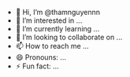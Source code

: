 - 👋 Hi, I’m @thamnguyennn
- 👀 I’m interested in ...
- 🌱 I’m currently learning ...
- 💞️ I’m looking to collaborate on ...
- 📫 How to reach me ...
- 😄 Pronouns: ...
- ⚡ Fun fact: ...

<!---
thamnguyennn/thamnguyennn is a ✨ special ✨ repository because its `README.md` (this file) appears on your GitHub profile.
You can click the Preview link to take a look at your changes.
---
